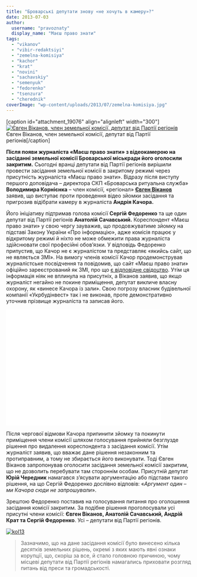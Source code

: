 ```yaml
---
title: "Броварські депутати знову «не хочуть в камеру»?"
date: 2013-07-03
author: 
  username: "pravoznaty"
  display_name: "Маєш право знати"
tags: 
  - "vikanov"
  - "vibir-redaktsiyi"
  - "zemelna-komisiya"
  - "kachor"
  - "krat"
  - "novini"
  - "sachavskiy"
  - "semenyuk"
  - "fedorenko"
  - "tsenzura"
  - "cherednik"
coverImage: "wp-content/uploads/2013/07/zemelna-komisiya.jpg"
---
```


\[caption id="attachment\_19076" align="alignleft" width="300"\][![Євген Віканов, член земельної комісії, депутат від Партії регіонів](https://mpz.brovary.org/wp-content/uploads/2013/07/vik3.jpg)](https://mpz.brovary.org/wp-content/uploads/2013/07/vik3.jpg) Євген Віканов, член земельної комісії, депутат від Партії регіонів\[/caption\]

**Після появи журналіста «Маєш право знати» з відеокамерою на засіданні земельної комісії Броварської міськради його оголосили закритим.** Сьогодні вранці депутати від Партії регіонів вирішили провести засідання земельної комісії в закритому режимі через присутність журналіста «Маєш право знати». Відразу після виступу першого доповідача – директора СКП «Броварська ритуальна служба» **Володимира Корнієнка** – член комісії, «регіонал» [**Євген Віканов**](http://www.odnoklassniki.ru/profile/467705134311) заявив, що виступає проти проведення відео зйомки засідання та пригрозив відібрати камеру в журналіста **Андрія Качора.**

Його ініціативу підтримав голова комісії **Сергій Федоренко** та ще один депутат від Партії регіонів **Анатолій Сачавський.** Кореспондент «Маєш право знати» у свою чергу зауважив, що продовжуватиме зйомку на підставі Закону України «Про інформацію», адже комісія працює у відкритому режимі й ніхто не може обмежити права журналіста здійснювати свої професійні обов’язки. У відповідь Федоренко припустив, що Качор не є журналістом та представляє «якийсь сайт, що не являється ЗМІ». На вимогу членів комісії Качор продемонстрував журналістське посвідчення та повідомив, що сайт «Маєш право знати» офіційно зареєстрований як ЗМІ, про що [є відповідне свідоцтво](https://mpz.brovary.org/zareyestrovano-gazetu-mayesh-pravo-znati-gotuyetsya-pershiy-nomer-2/). Утім ця інформація ніяк не вплинула на присутніх, а Віканов заявив, що якщо журналіст негайно не покине приміщення, депутат викличе власну охорону, як «винесе Качора із зали». Свою погрозу власник будівельної компанії «Укрбудінвест» так і не виконав, проте демонстративно уточнив прізвище журналіста та записав його.

<iframe src="//www.youtube.com/embed/eFQGU5W3Irw" height="315" width="420" allowfullscreen frameborder="0"></iframe>

Після чергової відмови Качора припинити зйомку та покинути приміщення члени комісії шляхом голосування прийняли безглузде рішення про видалення кореспондента з засідання комісії. Утім журналіст заявив, що вважає дане рішення незаконним та протиправним, а тому не збирається його виконувати. Тоді Євген Віканов запропонував оголосити засідання земельної комісії закритим, що не дозволить перебувати там стороннім особам. Присутній депутат **Юрій Чередник** намагався з’ясувати аргументацію або підстави такого рішення, на що Сергій Федоренко дослівно відповів: «_Аргумент один – ми Качора сюди не запрошували_».

Зрештою Федоренко поставив на голосування питання про оголошення засідання комісії закритим. За подібне рішення проголосували усі присутні члени комісії: **Євген Віканов, Анатолій Сачавський, Андрій Крат та Сергій Федоренко**. Усі – депутати від Партії регіонів.

[![kol13](https://mpz.brovary.org/wp-content/uploads/2013/07/kol131.jpg)](https://mpz.brovary.org/wp-content/uploads/2013/07/kol131.jpg)

> Зазначимо, що на дане засідання комісії було винесено кілька десятків земельних рішень, окремі з яких мають явні ознаки корупції, що, скоріш за все, й стало головною причиною, чому місцеві депутати від Партії регіонів намагались приховати розгляд питань від преси та громадськості.
